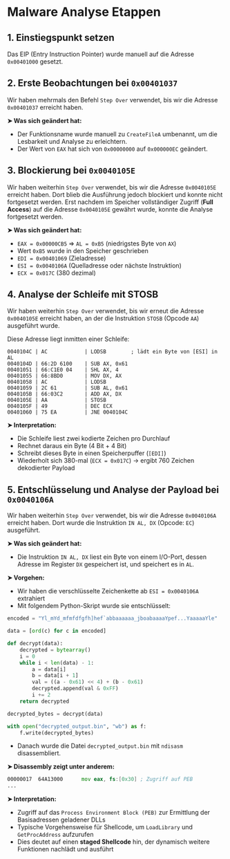 # Malware Analyse Etappen

## 1. Einstiegspunkt setzen
Das EIP (Entry Instruction Pointer) wurde manuell auf die Adresse `0x00401000` gesetzt.

## 2. Erste Beobachtungen bei `0x00401037`
Wir haben mehrmals den Befehl `Step Over` verwendet, bis wir die Adresse `0x00401037` erreicht haben.

**➤ Was sich geändert hat:**
- Der Funktionsname wurde manuell zu `CreateFileA` umbenannt, um die Lesbarkeit und Analyse zu erleichtern.
- Der Wert von `EAX` hat sich von `0x00000000` auf `0x000000EC` geändert.

## 3. Blockierung bei `0x0040105E`
Wir haben weiterhin `Step Over` verwendet, bis wir die Adresse `0x0040105E` erreicht haben. Dort blieb die Ausführung jedoch blockiert und konnte nicht fortgesetzt werden. Erst nachdem im Speicher vollständiger Zugriff (**Full Access**) auf die Adresse `0x0040105E` gewährt wurde, konnte die Analyse fortgesetzt werden.

**➤ Was sich geändert hat:**
- `EAX = 0x00000CB5` ⇒ `AL = 0xB5` (niedrigstes Byte von `AX`)
- Wert `0xB5` wurde in den Speicher geschrieben
- `EDI = 0x00401069` (Zieladresse)
- `ESI = 0x0040106A` (Quelladresse oder nächste Instruktion)
- `ECX = 0x017C` (380 dezimal)

## 4. Analyse der Schleife mit STOSB
Wir haben weiterhin `Step Over` verwendet, bis wir erneut die Adresse `0x0040105E` erreicht haben, an der die Instruktion `STOSB` (Opcode `AA`) ausgeführt wurde.

Diese Adresse liegt inmitten einer Schleife:

```
0040104C | AC            | LODSB        ; lädt ein Byte von [ESI] in AL
0040104D | 66:2D 6100    | SUB AX, 0x61
00401051 | 66:C1E0 04    | SHL AX, 4
00401055 | 66:8BD0       | MOV DX, AX
00401058 | AC            | LODSB
00401059 | 2C 61         | SUB AL, 0x61
0040105B | 66:03C2       | ADD AX, DX
0040105E | AA            | STOSB
0040105F | 49            | DEC ECX
00401060 | 75 EA         | JNE 0040104C
```

**➤ Interpretation:**
- Die Schleife liest zwei kodierte Zeichen pro Durchlauf
- Rechnet daraus ein Byte (4 Bit + 4 Bit)
- Schreibt dieses Byte in einen Speicherpuffer (`[EDI]`)
- Wiederholt sich 380-mal (`ECX = 0x017C`) → ergibt 760 Zeichen dekodierter Payload

## 5. Entschlüsselung und Analyse der Payload bei `0x0040106A`
Wir haben weiterhin `Step Over` verwendet, bis wir die Adresse `0x0040106A` erreicht haben. Dort wurde die Instruktion `IN AL, DX` (Opcode: `EC`) ausgeführt.

**➤ Was sich geändert hat:**
- Die Instruktion `IN AL, DX` liest ein Byte von einem I/O-Port, dessen Adresse im Register `DX` gespeichert ist, und speichert es in `AL`.

**➤ Vorgehen:**
- Wir haben die verschlüsselte Zeichenkette ab `ESI = 0x0040106A` extrahiert
- Mit folgendem Python-Skript wurde sie entschlüsselt:

```python
encoded = "Yl_mYd_mfmfdfgfh]hef`abbaaaaaa_jboabaaaaYpef...YaaaaaYle"

data = [ord(c) for c in encoded]

def decrypt(data):
    decrypted = bytearray()
    i = 0
    while i < len(data) - 1:
        a = data[i]
        b = data[i + 1]
        val = ((a - 0x61) << 4) + (b - 0x61)
        decrypted.append(val & 0xFF)
        i += 2
    return decrypted

decrypted_bytes = decrypt(data)

with open("decrypted_output.bin", "wb") as f:
    f.write(decrypted_bytes)
```

- Danach wurde die Datei `decrypted_output.bin` mit `ndisasm` disassembliert.

**➤ Disassembly zeigt unter anderem:**
```asm
00000017  64A13000      mov eax, fs:[0x30] ; Zugriff auf PEB
...
```

**➤ Interpretation:**
- Zugriff auf das `Process Environment Block (PEB)` zur Ermittlung der Basisadressen geladener DLLs
- Typische Vorgehensweise für Shellcode, um `LoadLibrary` und `GetProcAddress` aufzurufen
- Dies deutet auf einen **staged Shellcode** hin, der dynamisch weitere Funktionen nachlädt und ausführt
